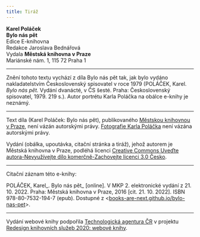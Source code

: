 ```yaml
---
title: Tiráž
---
```


**Karel Poláček**  
**Bylo nás pět**  
Edice E-knihovna  
Redakce Jaroslava Bednářová  
Vydala **Městská knihovna v Praze**  
Mariánské nám. 1, 115 72 Praha 1  
[^1]: Dětská hra s malým dřevěným špalíkem a tyčkou, kterým se špalík odpaluje do dálky. _Pozn. red._  
[^2]: Skrofulosa – tuberkulóza mízních uzlin. _Pozn. red._  
[^3]: Sharkovky – dobrodružství detektiva Toma Sharka, kliftonky – dobrodružné příběhy detektiva Léona Cliftona. _Pozn. red._  
[^4]: Horia a Gloska – postavy z loutkových her Matěje Kopeckého. _Pozn. red_.  
[^5]: Kravaty. _Pozn. red._  
[^6]: Drze lhát, vymýšlet si. _Pozn. red._  
[^7]: Křeslo. _Pozn. red._  
[^8]: Katecheta, učitel náboženství. _Pozn. red._  
[^9]: Artilerie – dělostřelectvo. _Pozn. red._  
[^10]: Pýr, plevel. _Pozn. red._  
[^11]: Zoraná, měkká půda. _Pozn. red._  
[^12]: Stěhovací vůz. _Pozn. red._  
[^13]: Zkvaknout – rázně odbýt, vykašlat se. _Pozn. red._  
[^14]: K večeru. _Pozn. red._  
[^15]: Orientální cukrovinka vyrobená z ořechů a lisované hroznové šťávy. _Pozn. red._  
[^16]: _Miloslav Vlnovský, Bremský kormidelník_ – dobrodružný román o trosečnících. _Pozn. red._  
[^17]: Koryto nebo žlab vedoucí vodu nad zemí na mlýnské kolo. _Pozn. red._  
[^18]: Marodí, lehce stoná. _Pozn. red._  
[^19]: Druh melodické hudební ozdoby. _Pozn. red._  
[^20]: Stolička. _Pozn. red._  
[^21]: Prosklená skříň na nádobí, vitrína (z něm. Glaskasten). _Pozn. red._  
[^22]: Pilná, spěšná práce (z něm. Postarbeit). _Pozn. red_.  
[^23]: Skleněný poklop, pod který se dříve ukládaly památeční věci nebo sošky svatých z vosku, aby se na ně neprášilo. _Pozn. red._  
[^24]: Zanícený pupínek na kůži. _Pozn. red._  
[^25]: Napříč. _Pozn. red._  
[^26]: Drogista, majitel drogerie. _Pozn. red._  
[^27]: Brýle upevňované pouze na nos. _Pozn. red._  
[^28]: Kožená nebo plátěná přilba. _Pozn. red._  
[^29]: Bodná a sečná zbraň. _Pozn. red._  
[^30]: Šatník, prádelník. _Pozn. red._  
[^31]: Okolky, cavyky. _Pozn. red._  
[^32]: Zkouška. _Pozn. red._  
[^33]: Zde: podšívka. _Pozn. red._  
[^34]: Místo mezi kamny a zdí, kde se dá sedět, příp. ležet. _Pozn. red._  
[^35]: Pletenec vlasů, cop, vrkoč. _Pozn. red._  
V MKP 2. elektronické vydání z 21. 10. 2022.

***

Znění tohoto textu vychází z díla Bylo nás pět tak, jak bylo vydáno nakladatelstvím Československý spisovatel v roce 1979 (POLÁČEK, Karel. _Bylo nás pět._ Vydání dvanácté, v ČS šesté. Praha: Československý spisovatel, 1979. 219 s.).
Autor portrétu Karla Poláčka na obálce e-knihy je neznámý.

***


Text díla (Karel Poláček: Bylo nás pět), publikovaného [Městskou knihovnou v Praze](http://www.mlp.cz/), není vázán autorskými právy.
[Fotografie Karla Poláčka](https://cs.wikipedia.org/wiki/Karel_Pol%C3%A1%C4%8Dek#/media/File:Karel_Pol%C3%A1%C4%8Dek_(1892-1945).jpg) není vázána autorskými právy.


Vydání (obálka, upoutávka, citační stránka a tiráž), jehož autorem je Městská knihovna v Praze, podléhá licenci [Creative Commons Uveďte autora-Nevyužívejte dílo komerčně-Zachovejte licenci 3.0 Česko](http://creativecommons.org/licenses/by-nc-sa/3.0/cz/).

***

Citační záznam této e-knihy:

POLÁČEK, Karel_. Bylo nás pět_ \[online\]. V MKP 2. elektronické vydání z 21. 10. 2022. Praha: Městská knihovna v Praze, 2016 \[cit. 21. 10. 2022]. ISBN 978-80-7532-194-7 (epub). Dostupné z <[books-are-next.github.io/bylo-nas-pet](https://books-are-next.github.io/bylo-nas-pet/)>.

***

Vydání webové knihy podpořila [Technologická agentura ČR](https://www.tacr.cz/) v projektu [Redesign knihovních služeb 2020: webové knihy](https://starfos.tacr.cz/cs/project/TL04000391).